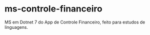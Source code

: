 # ms-controle-financeiro
MS em Dotnet 7 do App de Controle Financeiro, feito para estudos de linguagens.
